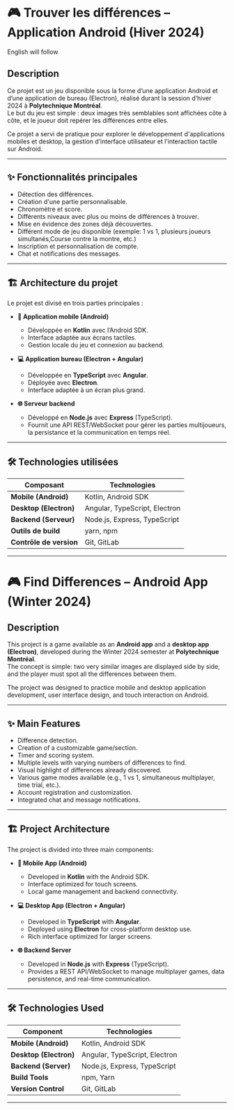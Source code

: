 # 🎮 Trouver les différences – Application Android (Hiver 2024)
English will follow
## Description

Ce projet est un jeu disponible sous la forme d’une application Android et d’une application de bureau (Electron), réalisé durant la session d’hiver 2024 à **Polytechnique Montréal**.  
Le but du jeu est simple : deux images très semblables sont affichées côte à côte, et le joueur doit repérer les différences entre elles.  

Ce projet a servi de pratique pour explorer le développement d'applications mobiles et desktop, la gestion d’interface utilisateur et l’interaction tactile sur Android.  

---

## ✨ Fonctionnalités principales

- Détection des différences.
- Création d'une partie personnalisable.   
- Chronomètre et score.  
- Différents niveaux avec plus ou moins de différences à trouver.  
- Mise en évidence des zones déjà découvertes.
- Différent mode de jeu disponible (exemple: 1 vs 1, plusieurs joueurs simultanés,Course contre la montre, etc.)
- Inscription et personnalisation de compte.
- Chat et notifications des messages.
---
## 🏗️ Architecture du projet

Le projet est divisé en trois parties principales :

- **📱 Application mobile (Android)**  
  - Développée en **Kotlin** avec l’Android SDK.  
  - Interface adaptée aux écrans tactiles.  
  - Gestion locale du jeu et connexion au backend.  

- **💻 Application bureau (Electron + Angular)**  
  - Développée en **TypeScript** avec **Angular**.  
  - Déployée avec **Electron**.  
  - Interface adaptée à un écran plus grand.  

- **🌐 Serveur backend**  
  - Développé en **Node.js** avec **Express** (TypeScript).  
  - Fournit une API REST/WebSocket pour gérer les parties multijoueurs, la persistance et la communication en temps réel.  

---

## 🛠️ Technologies utilisées
| Composant                 | Technologies |
|----------------------------|--------------|
| **Mobile (Android)**       | Kotlin, Android SDK |
| **Desktop (Electron)**     | Angular, TypeScript, Electron |
| **Backend (Serveur)**      | Node.js, Express, TypeScript |
| **Outils de build**        | yarn, npm |
| **Contrôle de version**    | Git, GitLab |

---

# 🎮 Find Differences – Android App (Winter 2024)

## Description

This project is a game available as an **Android app** and a **desktop app (Electron)**, developed during the Winter 2024 semester at **Polytechnique Montréal**.  
The concept is simple: two very similar images are displayed side by side, and the player must spot all the differences between them.  

The project was designed to practice mobile and desktop application development, user interface design, and touch interaction on Android.  

---

## ✨ Main Features

- Difference detection.
- Creation of a customizable game/section.  
- Timer and scoring system.  
- Multiple levels with varying numbers of differences to find.  
- Visual highlight of differences already discovered.  
- Various game modes available (e.g., 1 vs 1, simultaneous multiplayer, time trial, etc.).  
- Account registration and customization.  
- Integrated chat and message notifications.  

---

## 🏗️ Project Architecture

The project is divided into three main components:

- **📱 Mobile App (Android)**  
  - Developed in **Kotlin** with the Android SDK.  
  - Interface optimized for touch screens.  
  - Local game management and backend connectivity.  

- **💻 Desktop App (Electron + Angular)**  
  - Developed in **TypeScript** with **Angular**.  
  - Deployed using **Electron** for cross-platform desktop use.  
  - Rich interface optimized for larger screens.  

- **🌐 Backend Server**  
  - Developed in **Node.js** with **Express** (TypeScript).  
  - Provides a REST API/WebSocket to manage multiplayer games, data persistence, and real-time communication.  

---

## 🛠️ Technologies Used

| Component                  | Technologies |
|-----------------------------|--------------|
| **Mobile (Android)**        | Kotlin, Android SDK |
| **Desktop (Electron)**      | Angular, TypeScript, Electron |
| **Backend (Server)**        | Node.js, Express, TypeScript |
| **Build Tools**             | npm, Yarn |
| **Version Control**         | Git, GitLab |

---

